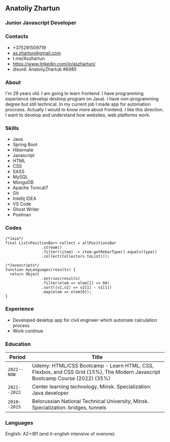 ## Anatoliy Zhartun
### Junior Javascript Developer

### Contacts
- +375291509719
- as.zhartun@gmail.com
- t.me/Aszhartun
- https://www.linkedin.com/in/aszhartun/
- disord: AnatoliyZhartub #6985

### About
I'm 29 years old. I am going to learn frontend. I have programming experience (develop desktop program on Java). I have non-programming degree but still technical. In my current job I made app for automation proccess. Actually I would to know more about frontend. I like this direction. I want to develop and understand how websites, web platforms work.

### Skills
- Java
- Spring Boot
- Hibernate
- Javascript
- HTML
- CSS
- SASS
- MySQL
- MongoDB
- Apache Tomcat7
- Git
- Intellij IDEA
- VS Code
- Ghost Writer
- Postman

### Codes
```
/*Java*/
final List<PositionBar> collect = allPositionsBar
                .stream()
                .filter((item) -> item.getRebarType().equals(type))
                .collect(Collectors.toList());
    
/*Javascripts*/
function myLanguages(results) {
  return Object
                .entries(results)
                .filter(elem => elem[1] >= 60)
                .sort((v1,v2) => v2[1] - v1[1])
                .map(elem => elem[0]);
}
```
### Experience

- Developed desktop app for civil engineer which automate calculation process
- Work continue

### Education
Period		|	Title
------------|------------
`2022--NOW`	|	Udemy: HTML/CSS Bootcamp - Learn HTML, CSS, Flexbox, and CSS Grid (15%), The Modern Javascript Bootcamp Course (2022) (35%)
`2021--2022`	|	Center learning technology, Minsk. Specialization: Java developer
`2010--2015`	|	Belorussian National Technical University, Minsk. Specialization: bridges, tunnels

### Languages
English: A2+/B1 (end it-english intensive of overone)